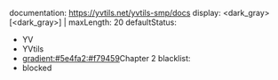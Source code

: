 documentation: https://yvtils.net/yvtils-smp/docs
display: <dark_gray>[<white><status><dark_gray>] |<white> <playerName>
maxLength: 20
defaultStatus:
- <green>YV
- <rainbow>YVtils</rainbow>
- <gradient:#5e4fa2:#f79459>Chapter 2</gradient>
blacklist:
- blocked
